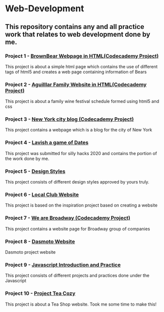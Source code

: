 # Web-Development

## This repository contains any and all practice work that relates to web development done by me.

### Project 1 - [BrownBear Webpage in HTML(Codecademy Project)](https://github.com/Goku-kun/Web-Development/tree/master/BrownBear_webpage)
This project is about a simple html page which contains the use of different tags of html5 and creates a web page containing information of Bears

### Project 2 - [Aguilllar Family Website in HTML(Codecademy Project)](https://github.com/Goku-kun/Web-Development/tree/master/Aguillar%20family%20website)
This project is about a family wine festival schedule formed using html5 and css

### Project 3 - [New York city blog (Codecademy Project)](https://github.com/Goku-kun/Web-Development/tree/master/new-york-city-blog)
This project contains a webpage which is a blog for the city of New York

### Project 4 - [Lavish a game of Dates](https://github.com/Goku-kun/Web-Development/tree/master/lavish-webpage)
This project was submitted for silly hacks 2020 and contains the portion of the work done by me.

### Project 5 - [Design Styles](https://github.com/Goku-kun/Web-Development/tree/master/design-styles-website)
This project consists of different design styles approved by yours truly.

### Project 6 - [Local Club Website](https://github.com/Goku-kun/Web-Development/tree/master/local-club-website)
This project is based on the inspiration project based on creating a website

### Project 7 - [We are Broadway (Codecademy Project)](https://github.com/Goku-kun/Web-Development/tree/master/we-are-broadway)
This project contains a website page for Broadway group of companies

### Project 8 - [Dasmoto Website](https://github.com/Goku-kun/Web-Development/tree/master/dasmoto-website)
Dasmoto project website

### Project 9 - [Javascript Introduction and Practice](https://github.com/Goku-kun/Web-Development/tree/master/javascript-intro)
This project consists of different projects and practices done under the Javascript

### Project 10 - [Project Tea Cozy](https://github.com/Goku-kun/Web-Development/tree/master/tea-cozy-project)
This project is about a Tea Shop website. Took me some time to make this!
